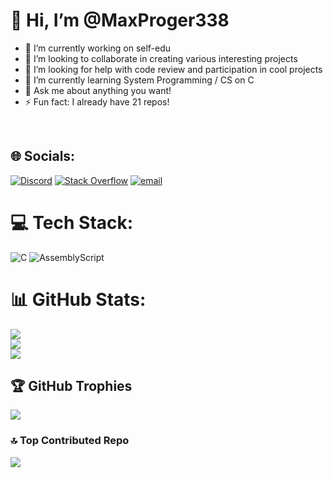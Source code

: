 # 👋 Hi, I’m @MaxProger338

- 🔭 I’m currently working on self-edu<br>
- 👯 I’m looking to collaborate in creating various interesting projects<br>
- 🤝 I’m looking for help with code review and participation in cool projects<br>
- 🌱 I’m currently learning System Programming / CS on C<br>
- 💬 Ask me about anything you want!<br>
- ⚡ Fun fact: I already have 21 repos!<br>
<br>

## 🌐 Socials:
[![Discord](https://img.shields.io/badge/Discord-%237289DA.svg?logo=discord&logoColor=white)](https://discord.gg/...) [![Stack Overflow](https://img.shields.io/badge/-Stackoverflow-FE7A16?logo=stack-overflow&logoColor=white)](https://stackoverflow.com/users/28635016) [![email](https://img.shields.io/badge/Email-D14836?logo=gmail&logoColor=white)](mailto:maxproger338@mail.ru) 

# 💻 Tech Stack:
![C](https://img.shields.io/badge/c-%2300599C.svg?style=for-the-badge&logo=c&logoColor=white) ![AssemblyScript](https://img.shields.io/badge/assembly%20script-%23000000.svg?style=for-the-badge&logo=assemblyscript&logoColor=white)
# 📊 GitHub Stats:
![](https://github-readme-stats.vercel.app/api?username=MaxProger338&theme=blue-green&hide_border=false&include_all_commits=true&count_private=false)<br/>
![](https://github-readme-streak-stats.herokuapp.com/?user=MaxProger338&theme=blue-green&hide_border=false)<br/>
![](https://github-readme-stats.vercel.app/api/top-langs/?username=MaxProger338&theme=blue-green&hide_border=false&include_all_commits=true&count_private=false&layout=compact)

## 🏆 GitHub Trophies
![](https://github-profile-trophy.vercel.app/?username=MaxProger338&theme=radical&no-frame=false&no-bg=true&margin-w=4)

### 🔝 Top Contributed Repo
![](https://github-contributor-stats.vercel.app/api?username=MaxProger338&limit=5&theme=dark&combine_all_yearly_contributions=true)

